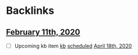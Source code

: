 
# Backlinks
## [February 11th, 2020](<February 11th, 2020.md>)
- [ ] Upcoming kb item [kb](<kb.md>) [scheduled](<scheduled.md>) [April 18th, 2020](<April 18th, 2020.md>)


